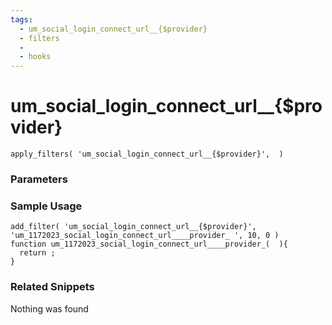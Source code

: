 ```yaml
---
tags: 
  - um_social_login_connect_url__{$provider}
  - filters
  - 
  - hooks
---
```

# um\_social\_login\_connect\_url\_\_{$provider}

``` php:no-line-numbers
apply_filters( 'um_social_login_connect_url__{$provider}',  )
```
<div class='hook-sep'></div>

### Parameters

<div class='hook-sep'></div>



### Sample Usage

``` php:no-line-numbers
add_filter( 'um_social_login_connect_url__{$provider}', 'um_1172023_social_login_connect_url____provider_ ', 10, 0 )
function um_1172023_social_login_connect_url____provider_(  ){
  return ;
}
```
<div class='hook-sep'></div>



### Related Snippets

Nothing was found

